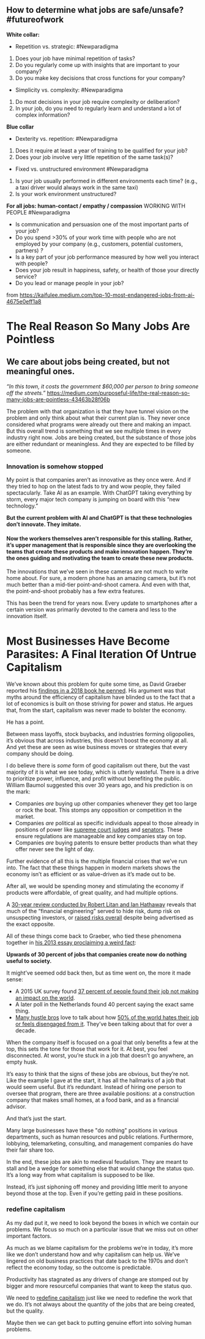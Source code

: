 ## How to determine what jobs are safe/unsafe? #futureofwork

**White collar:**

-   Repetition vs. strategic: #Newparadigma

1.  Does your job have minimal repetition of tasks?
2.  Do you regularly come up with insights that are important to your company?
3.  Do you make key decisions that cross functions for your company?

-   Simplicity vs. complexity: #Newparadigma 

1.  Do most decisions in your job require complexity or deliberation?
2.  In your job, do you need to regularly learn and understand a lot of complex information?

**Blue collar**

-   Dexterity vs. repetition: #Newparadigma 

1.  Does it require at least a year of training to be qualified for your job?
2.  Does your job involve very little repetition of the same task(s)?

-   Fixed vs. unstructured environment #Newparadigma 

1.  Is your job usually performed in different environments each time? (e.g., a taxi driver would always work in the same taxi)
2.  Is your work environment unstructured?

**For all jobs: human-contact / empathy / compassion**
WORKING WITH PEOPLE #Newparadigma 

-   Is communication and persuasion one of the most important parts of your job?
-   Do you spend >30% of your work time with people who are not employed by your company (e.g., customers, potential customers, partners) _?_
-   Is a key part of your job performance measured by how well you interact with people?
-   Does your job result in happiness, safety, or health of those your directly service?
-   Do you lead or manage people in your job?

from https://kaifulee.medium.com/top-10-most-endangered-jobs-from-ai-4675e0eff1a8



# The Real Reason So Many Jobs Are Pointless
## We care about jobs being created, but not meaningful ones.

_“In this town, it costs the government $60,000 per person to bring someone off the streets.”_
https://medium.com/purposeful-life/the-real-reason-so-many-jobs-are-pointless-43463b28f06b

The problem with that organization is that they have tunnel vision on the problem and only think about what their current plan is. They never once considered what programs were already out there and making an impact.
But this overall trend is something that we see multiple times in every industry right now. Jobs are being created, but the substance of those jobs are either redundant or meaningless. And they are expected to be filled by someone.

### Innovation is somehow stopped

My point is that companies aren’t as innovative as they once were. And if they tried to hop on the latest fads to try and wow people, they failed spectacularly. Take AI as an example. With ChatGPT taking everything by storm, every major tech company is jumping on board with this “new technology.”

**But the current problem with AI and ChatGPT is that these technologies don’t innovate. They imitate.**

#### Now the workers themselves aren’t responsible for this stalling. Rather, it’s upper management that is responsible since they are overlooking the teams that create these products and make innovation happen. They’re the ones guiding and motivating the team to create these new products.


The innovations that we’ve seen in these cameras are not much to write home about. For sure, a modern phone has an amazing camera, but it’s not much better than a mid-tier point-and-shoot camera. And even with that, the point-and-shoot probably has a few extra features.

This has been the trend for years now. Every update to smartphones after a certain version was primarily devoted to the camera and less to the innovation itself.


# Most Businesses Have Become Parasites: A Final Iteration Of Untrue Capitalism

We’ve known about this problem for quite some time, as David Graeber reported his [findings in a 2018 book he penned](https://www.simonandschuster.com/books/Bullshit-Jobs/David-Graeber/9781501143335). His argument was that myths around the efficiency of capitalism have blinded us to the fact that a lot of economics is built on those striving for power and status. He argues that, from the start, capitalism was never made to bolster the economy.

He has a point.

Between mass layoffs, stock buybacks, and industries forming oligopolies, it’s obvious that across industries, this doesn’t boost the economy at all. And yet these are seen as wise business moves or strategies that every company should be doing.

I do believe there is _some_ form of good capitalism out there, but the vast majority of it is what we see today, which is utterly wasteful. There is a drive to prioritize power, influence, and profit without benefiting the public. William Baumol suggested this over 30 years ago, and his prediction is on the mark:

-   Companies _are_ buying up other companies whenever they get too large or rock the boat. This stomps any opposition or competition in the market.
-   Companies _are_ political as specific individuals appeal to those already in positions of power like [supreme court judges](https://www.propublica.org/article/clarence-thomas-scotus-undisclosed-luxury-travel-gifts-crow) and [senators](https://www.cnbc.com/2022/11/03/american-billionaires-spent-a-record-880-million-on-the-us-midterm-elections-.html). These ensure regulations are manageable and key companies stay on top.
-   Companies _are_ buying patents to ensure better products than what they offer never see the light of day.

Further evidence of all this is the multiple financial crises that we’ve run into. The fact that these things happen in modern markets shows the economy isn’t as efficient or as value-driven as it’s made out to be.

After all, we would be spending money and stimulating the economy if products were affordable, of great quality, and had multiple options.

A [30-year review conducted by Robert Litan and Ian Hathaway](https://hbr.org/2017/06/is-america-encouraging-the-wrong-kind-of-entrepreneurship) reveals that much of the “financial engineering” served to hide risk, dump risk on unsuspecting investors, or [raised risks overall](https://www.bloomberg.com/opinion/articles/2011-10-30/credit-default-swap-risk-bomb-is-wired-to-explode-mark-buchanan) despite being advertised as the exact opposite.

All of these things come back to Graeber, who tied these phenomena together in [his 2013 essay proclaiming a weird fact](https://www.atlasofplaces.com/essays/on-the-phenomenon-of-bullshit-jobs/):

**Upwards of 30 percent of jobs that companies create now do nothing useful to society.**

It might’ve seemed odd back then, but as time went on, the more it made sense:

-   A 2015 UK survey found [37 percent of people found their job not making an impact on the world](https://yougov.co.uk/topics/society/articles-reports/2015/08/12/british-jobs-meaningless).
-   A later poll in the Netherlands found 40 percent saying the exact same thing.
-   [Many hustle bros](https://medium.com/purposeful-life/behind-the-scenes-of-every-hustle-culture-bro-business-a8a20473cc98) love to talk about how [50% of the world hates their job or feels disengaged from it](https://www.cnbc.com/2022/08/12/job-unhappiness-is-at-a-staggering-all-time-high-according-to-gallup.html). They’ve been talking about that for over a decade.

When the company itself is focused on a goal that only benefits a few at the top, this sets the tone for those that work for it. At best, you feel disconnected. At worst, you’re stuck in a job that doesn’t go anywhere, an empty husk.

It’s easy to think that the signs of these jobs are obvious, but they’re not. Like the example I gave at the start, it has all the hallmarks of a job that would seem useful. But it’s redundant. Instead of hiring one person to oversee that program, there are three available positions: at a construction company that makes small homes, at a food bank, and as a financial advisor.

And that’s just the start.

Many large businesses have these "do nothing" positions in various departments, such as human resources and public relations. Furthermore, lobbying, telemarketing, consulting, and management companies do have their fair share too.

In the end, these jobs are akin to medieval feudalism. They are meant to stall and be a wedge for something else that would change the status quo. It’s a long way from what capitalism is supposed to be like.

Instead, it’s just siphoning off money and providing little merit to anyone beyond those at the top. Even if you’re getting paid in these positions.

### redefine capitalism
As my dad put it, we need to look beyond the boxes in which we contain our problems. We focus so much on a particular issue that we miss out on other important factors.

As much as we blame capitalism for the problems we’re in today, it’s more like we don’t understand how and why capitalism can help us. We’ve lingered on old business practices that date back to the 1970s and don’t reflect the economy today, so the outcome is predictable.

Productivity has stagnated as any drivers of change are stomped out by bigger and more resourceful companies that want to keep the status quo.

We need to [redefine capitalism](https://www.mckinsey.com/featured-insights/long-term-capitalism/redefining-capitalism) just like we need to redefine the work that we do. It’s not always about the quantity of the jobs that are being created, but the quality.

Maybe then we can get back to putting genuine effort into solving human problems.